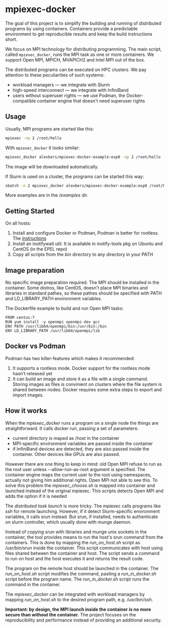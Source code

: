 # mpiexec-docker

The goal of this project is to simplify the building and running of distributed programs by using containers. Containers provide a predictable environment to get reproducible results and keep the build instructions short.

We focus on MPI technology for distributing programming. The main script, called `mpiexec_docker`, runs the MPI task as one or more containers. We support Open MPI, MPICH, MVAPICH2 and Intel MPI out of the box.

The distributed programs can be executed on HPC clusters. We pay attention to these peculiarities of such systems:

- workload managers — we integrate with Slurm
- high-speed interconnect — we integrate with InfiniBand
- users without superuser rights — we use Podman, the Docker-compatible container engine that doesn't need superuser rights

## Usage
Usually, MPI programs are started like this: 
```bash
mpiexec -np 2 /root/hello
```

With `mpiexec_docker` it looks similar:
```bash
mpiexec_docker alexbers/mpiexec-docker-example:exp0 -np 2 /root/hello
```

The image will be downloaded automatically.

If Slurm is used on a cluster, the programs can be started this way:
```bash
sbatch -n 2 mpiexec_docker alexbers/mpiexec-docker-example:exp0 /root/hello
```

More examples are in the */examples* dir.

## Getting Started
On all hosts:
1. Install and configure Docker or Podman, Podman is better for rootless. The [instructions](https://github.com/containers/libpod/blob/master/install.md)
2. Install an inotifywait util. It is available in inotify-tools pkg on Ubuntu and CentOS (in the EPEL repo)
3. Copy all scripts from the _bin_ directory to any directory in your PATH

## Image preparation

No specific image preparation required. The MPI should be installed in the container. Some distros, like CentOS, doesn't place MPI binaries and libraries in standard pathes, so these pathes should be specified with PATH and LD_LIBRARY_PATH environment variables.

The Dockerfile example to build and run Open MPI tasks:

```
FROM centos:7
RUN yum install -y openmpi openmpi-dev gcc
ENV PATH /usr/lib64/openmpi/bin:/usr/bin:/bin
ENV LD_LIBRARY_PATH /usr/lib64/openmpi/lib
```

## Docker vs Podman

Podman has two killer-features which makes it recommended:
1. It supports a rootless mode. Docker support for the rootless mode hasn't released yet
2. It can build an image and store it as a file with a single command. Storing images as files is convinient on clusters where the file system is shared between nodes. Docker requires some extra steps to export and import images.

## How it works

When the _mpiexec_docker_ runs a program on a single node the things are straightforward. It calls docker run, passing a set of parameters:

- current directory is maped as /host in the container
- MPI-specific environment variables are passed inside the container
- if InfiniBand devices are detected, they are also passed inside the container. Other devices like GPUs are also passed.

However there are one thing to keep in mind: old Open MPI refuse to run as the root user unless --allow-run-as-root argument is specified. The container engine maps the current user to the root using namespaces, actually not giving him additional rights. Open MPI not able to see this. To solve this problem the _mpiexec_choose.sh_ is mapped into container and launched instead of the original mpiexec. This scripts detects Open MPI and adds the option if it is needed

The *distributed task launch* is more tricky. The mpiexec calls programs like *ssh* for remote launching. However, if it detect Slurm-specific environment variables, it calls *srun* instead. But srun, if installed, needs to authenticate on slurm controller, which usually done with munge daemon.

Instead of copying srun with libraries and munge unix sockets in the container, the tool provides means to run the host's srun command from the containers. This is done by mapping the *run_on_host.sh* script as /usr/bin/srun inside the container. This script communicates with host using files shared between the container and host. The script sends a command to run on host and the host executes it and returns the result code.

The program on the remote host should be launched in the container. The *run_on_host.sh* script modifies the command, pasting a *run_in_docker.sh* script before the program name. The *run_in_docker.sh* script runs the command in the container.

The *mpiexec_docker* can be integrated with workload managers by mapping *run_on_host.sh* to the desired program path, e.g. */usr/bin/ssh*.

**Important: by design, the MPI launch inside the container is no more secure than without the container.** The project focuses on the reproducibility and performance instead of providing an additional security.
